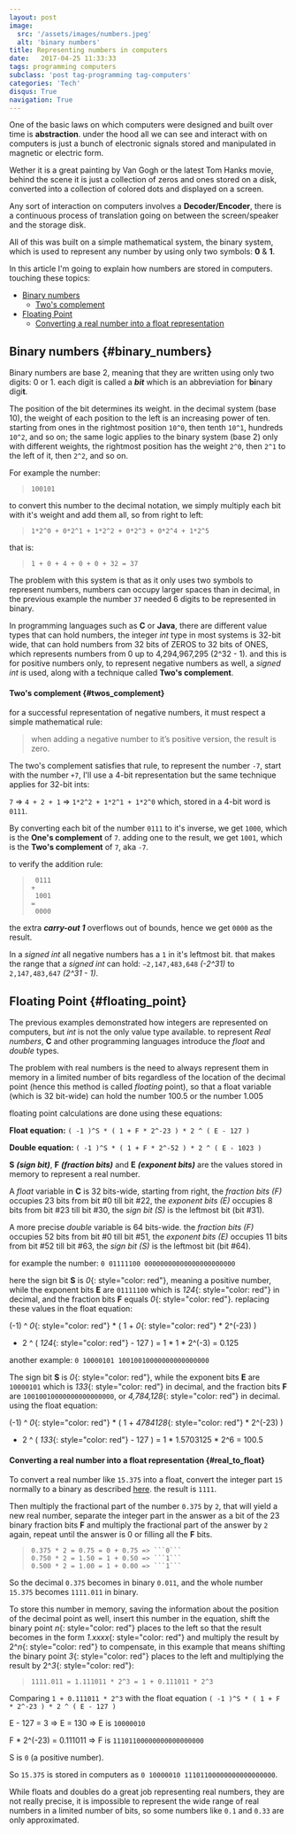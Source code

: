 ```yaml
---
layout: post
image: 
  src: '/assets/images/numbers.jpeg'
  alt: 'binary numbers'
title: Representing numbers in computers
date:   2017-04-25 11:33:33
tags: programming computers
subclass: 'post tag-programming tag-computers'
categories: 'Tech'
disqus: True
navigation: True
---
```


One of the basic laws on which computers were designed and built over time is
**abstraction**. under the hood all we can see and interact with on computers
is just a bunch of electronic signals stored and manipulated in magnetic or
electric form.

Wether it is a great painting by Van Gogh or the latest Tom Hanks movie,
behind the scene it is just a collection of zeros and ones stored on a disk,
converted into a collection of colored dots and displayed on a screen.  

Any sort of interaction on computers involves a **Decoder/Encoder**, there
is a continuous process of translation going on between the screen/speaker and
the storage disk.

All of this was built on a simple mathematical system, the binary system, which
is used to represent any number by using only two symbols: **0** & **1**.

In this article I'm going to explain how numbers are stored in computers. touching
these topics:

* [Binary numbers](#binary_numbers)
  * [Two's complement](#twos_complement)
* [Floating Point](#floating_point)
  * [Converting a real number into a float representation](#real_to_float)


## Binary numbers {#binary_numbers}

Binary numbers are base 2, meaning that they are written using only two digits:
0 or 1. each digit is called a ***bit*** which is an abbreviation for **bi**nary
digi**t**.

The position of the bit determines its weight. in the decimal system (base 10),
the weight of each position to the left is an increasing power of ten.
starting from ones in the rightmost position ```10^0```, then tenth ```10^1```,
hundreds ```10^2```, and so on; the same logic applies to the binary system (base 2)
only with different weights, the rightmost position has the weight ```2^0```,
then ```2^1``` to the left of it, then ```2^2```, and so on.

For example the number:

>     100101

to convert this number to the decimal notation, we simply multiply each bit with
it's weight and add them all, so from right to left:

>     1*2^0 + 0*2^1 + 1*2^2 + 0*2^3 + 0*2^4 + 1*2^5

that is:

>     1 + 0 + 4 + 0 + 0 + 32 = 37

The problem with this system is that as it only uses two symbols to represent numbers,
numbers can occupy larger spaces than in decimal, in the previous example the number ```37```
needed 6 digits to be represented in binary.

In programming languages such as **C** or **Java**, there are different value types
that can hold numbers, the integer *int* type in most systems is 32-bit wide,
that can hold numbers from 32 bits of ZEROS to 32 bits of ONES, which represents numbers
from 0 up to 4,294,967,295 (2^32 - 1). and this is for positive numbers only,
to represent negative numbers as well, a *signed int* is used, along with a
technique called **Two's complement**.

#### Two's complement {#twos_complement}

for a successful representation of negative numbers, it must respect a simple
mathematical rule:

> when adding a negative number to it’s positive version, the result is zero.

The two's complement satisfies that rule, to represent the number ```-7```, start
with the number ```+7```, I'll use a 4-bit representation but the same
technique applies for 32-bit ints:

```7``` => ```4 + 2 + 1``` => ```1*2^2 + 1*2^1 + 1*2^0``` which, stored in a 4-bit
word is ```0111```.

By converting each bit of the number ```0111``` to it's inverse, we get ```1000```,
which is the **One's complement** of ```7```. adding one to the result, we get ```1001```,
which is the **Two's complement** of ```7```, aka ```-7```.

to verify the addition rule:

>      0111
>     +
>      1001
>     =
>      0000

the extra ***carry-out 1*** overflows out of bounds, hence we get ```0000``` as the result.


In a *signed int* all negative numbers has a ```1``` in it's leftmost bit. that
makes the range that a *signed int* can hold: ```−2,147,483,648``` *(-2^31)* to
```2,147,483,647``` *(2^31 - 1)*.

## Floating Point {#floating_point}

The previous examples demonstrated how integers are represented on computers, but
*int* is not the only value type available. to represent *Real numbers*, **C** and
other programming languages introduce the *float* and *double* types.

The problem with real numbers is the need to always represent them in memory
in a limited number of bits regardless of the location of the decimal point
(hence this method is called *floating* point), so that a float variable
(which is 32 bit-wide) can hold the number 100.5 or the number 1.005

floating point calculations are done using these equations:

**Float equation:** ```( -1 )^S * ( 1 + F * 2^-23 ) * 2 ^ ( E - 127 )```

**Double equation:** ```( -1 )^S * ( 1 + F * 2^-52 ) * 2 ^ ( E - 1023 )```

**S** ***(sign bit)***, **F** ***(fraction bits)*** and **E** ***(exponent bits)***
are the values stored in memory to represent a real number.

A *float* variable in **C** is 32 bits-wide, starting from right, the *fraction bits (F)*
occupies 23 bits from bit #0 till bit #22, the *exponent bits (E)* occupies 8 bits
from bit #23 till bit #30, the *sign bit (S)* is the leftmost bit (bit #31).

A more precise *double* variable is 64 bits-wide. the *fraction bits (F)* occupies
52 bits from bit #0 till bit #51, the *exponent bits (E)* occupies 11 bits from
bit #52 till bit #63, the *sign bit (S)* is the leftmost bit (bit #64).

for example the number: ```0 01111100 00000000000000000000000```

here the sign bit **S** is *0*{: style="color: red"}, meaning a positive number,
while the exponent bits **E** are ```01111100``` which is *124*{: style="color: red"}
in decimal, and the fraction bits **F** equals *0*{: style="color: red"}. replacing
these values in the float equation:

(-1) ^ *0*{: style="color: red"} * ( 1 + *0*{: style="color: red"} * 2^(-23) )
* 2 ^ ( *124*{: style="color: red"} - 127 ) = 1 * 1 * 2^(-3) = 0.125

another example: ```0 10000101 10010010000000000000000```

The sign bit **S** is *0*{: style="color: red"}, while the exponent bits **E** are
```10000101``` which is *133*{: style="color: red"} in decimal, and the fraction
bits **F** are ```10010010000000000000000```, or *4,784,128*{: style="color: red"}
in decimal. using the float equation:

(-1) ^ *0*{: style="color: red"} * ( 1 + *4784128*{: style="color: red"} * 2^(-23) )
* 2 ^ ( *133*{: style="color: red"} - 127 ) = 1 * 1.5703125 * 2^6 = 100.5

#### Converting a real number into a float representation {#real_to_float}

To convert a real number like ```15.375``` into a float, convert the integer part ```15```
normally to a binary as described [here](#binary_numbers). the result is ```1111```.

Then multiply the fractional part of the number ```0.375``` by ```2```, that will yield
a new real number, separate the integer part in the answer as a bit of the 23 binary
fraction bits **F** and multiply the fractional part of the answer by ```2``` again,
repeat until the answer is 0 or filling all the **F** bits.

>     0.375 * 2 = 0.75 = 0 + 0.75 => ```0```
>     0.750 * 2 = 1.50 = 1 + 0.50 => ```1```
>     0.500 * 2 = 1.00 = 1 + 0.00 => ```1```

So the decimal ```0.375``` becomes in binary ```0.011```, and the whole number
```15.375``` becomes ```1111.011``` in binary.

To store this number in memory, saving the information about the position of the decimal
point as well, insert this number in the equation, shift the binary point *n*{: style="color: red"}
places to the left so that the result becomes in the form *1.xxxx*{: style="color: red"}
and multiply the result by 2^*n*{: style="color: red"} to compensate, in this example
that means shifting the binary point *3*{: style="color: red"} places to the left
and multiplying the result by 2^*3*{: style="color: red"}:

>     1111.011 = 1.111011 * 2^3 = 1 + 0.111011 * 2^3

Comparing ```1 + 0.111011 * 2^3``` with the float equation
```( -1 )^S * ( 1 + F * 2^-23 ) * 2 ^ ( E - 127 )```

E - 127 = 3 => E = 130 => E is ```10000010```

F * 2^(-23) = 0.111011 => F is ```11101100000000000000000```

S is ```0``` (a positive number).

So ```15.375``` is stored in computers as ```0 10000010 11101100000000000000000```.

While floats and doubles do a great job representing real numbers, they are not
really precise, it is impossible to represent the wide range of real numbers in a
limited number of bits, so some numbers like ```0.1``` and ```0.33``` are only
approximated.

